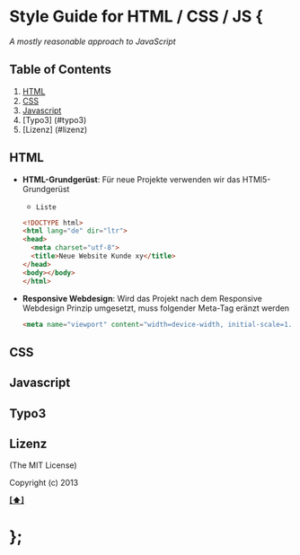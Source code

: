 # Style Guide for HTML / CSS / JS {

*A mostly reasonable approach to JavaScript*


## <a name='TOC'>Table of Contents</a>

  1. [HTML](#html)
  2. [CSS](#css)
  3. [Javascript](#javascript)
  4. [Typo3] (#typo3)
  5. [Lizenz] (#lizenz)

## <a name='html'>HTML</a>

  - **HTML-Grundgerüst**: Für neue Projekte verwenden wir das HTMl5-Grundgerüst

    + `Liste`

    ```html
    <!DOCTYPE html>
    <html lang="de" dir="ltr">
    <head>
      <meta charset="utf-8">
      <title>Neue Website Kunde xy</title>
    </head>
    <body></body>
    </html>
    ```
  - **Responsive Webdesign**: Wird das Projekt nach dem Responsive Webdesign Prinzip umgesetzt, muss folgender Meta-Tag eränzt werden
  
    ```html
    <meta name="viewport" content="width=device-width, initial-scale=1.0">
    ```

## <a name='css'>CSS</a>

## <a name='javascript'>Javascript</a>

## <a name='typo3'>Typo3</a>

## <a name='lizenz'>Lizenz</a>

(The MIT License)

Copyright (c) 2013


**[[⬆]](#TOC)**

# };
